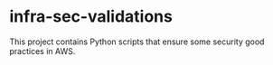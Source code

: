 # infra-sec-validations
This project contains Python scripts that ensure some security good practices in AWS.
